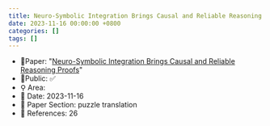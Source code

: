 ```yaml
---
title: Neuro-Symbolic Integration Brings Causal and Reliable Reasoning Proofs
date: 2023-11-16 00:00:00 +0800
categories: []
tags: []
---
```


- 📙Paper: "[Neuro-Symbolic Integration Brings Causal and Reliable Reasoning Proofs](https://www.semanticscholar.org/paper/Neuro-Symbolic-Integration-Brings-Causal-and-Proofs-Yang-Li/a26fa1983e4bc7c5b55cd5a1296afe6f876baa03)"
- 🔑Public: ✅
- ⚲ Area: 
- 📅 Date: 2023-11-16
- 🔎 Paper Section: puzzle translation
- 📝 References: 26
